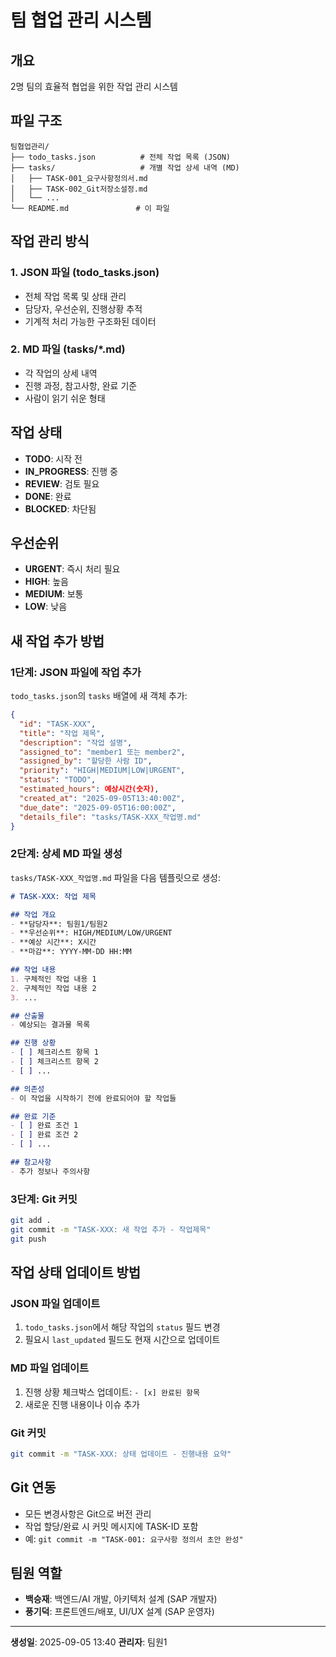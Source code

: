 # 팀 협업 관리 시스템

## 개요
2명 팀의 효율적 협업을 위한 작업 관리 시스템

## 파일 구조
```
팀협업관리/
├── todo_tasks.json          # 전체 작업 목록 (JSON)
├── tasks/                   # 개별 작업 상세 내역 (MD)
│   ├── TASK-001_요구사항정의서.md
│   ├── TASK-002_Git저장소설정.md
│   └── ...
└── README.md               # 이 파일
```

## 작업 관리 방식

### 1. JSON 파일 (todo_tasks.json)
- 전체 작업 목록 및 상태 관리
- 담당자, 우선순위, 진행상황 추적
- 기계적 처리 가능한 구조화된 데이터

### 2. MD 파일 (tasks/*.md)
- 각 작업의 상세 내역
- 진행 과정, 참고사항, 완료 기준
- 사람이 읽기 쉬운 형태

## 작업 상태
- **TODO**: 시작 전
- **IN_PROGRESS**: 진행 중
- **REVIEW**: 검토 필요
- **DONE**: 완료
- **BLOCKED**: 차단됨

## 우선순위
- **URGENT**: 즉시 처리 필요
- **HIGH**: 높음
- **MEDIUM**: 보통
- **LOW**: 낮음

## 새 작업 추가 방법

### 1단계: JSON 파일에 작업 추가
`todo_tasks.json`의 `tasks` 배열에 새 객체 추가:

```json
{
  "id": "TASK-XXX",
  "title": "작업 제목",
  "description": "작업 설명",
  "assigned_to": "member1 또는 member2",
  "assigned_by": "할당한 사람 ID",
  "priority": "HIGH|MEDIUM|LOW|URGENT",
  "status": "TODO",
  "estimated_hours": 예상시간(숫자),
  "created_at": "2025-09-05T13:40:00Z",
  "due_date": "2025-09-05T16:00:00Z",
  "details_file": "tasks/TASK-XXX_작업명.md"
}
```

### 2단계: 상세 MD 파일 생성
`tasks/TASK-XXX_작업명.md` 파일을 다음 템플릿으로 생성:

```markdown
# TASK-XXX: 작업 제목

## 작업 개요
- **담당자**: 팀원1/팀원2
- **우선순위**: HIGH/MEDIUM/LOW/URGENT
- **예상 시간**: X시간
- **마감**: YYYY-MM-DD HH:MM

## 작업 내용
1. 구체적인 작업 내용 1
2. 구체적인 작업 내용 2
3. ...

## 산출물
- 예상되는 결과물 목록

## 진행 상황
- [ ] 체크리스트 항목 1
- [ ] 체크리스트 항목 2
- [ ] ...

## 의존성
- 이 작업을 시작하기 전에 완료되어야 할 작업들

## 완료 기준
- [ ] 완료 조건 1
- [ ] 완료 조건 2
- [ ] ...

## 참고사항
- 추가 정보나 주의사항
```

### 3단계: Git 커밋
```bash
git add .
git commit -m "TASK-XXX: 새 작업 추가 - 작업제목"
git push
```

## 작업 상태 업데이트 방법

### JSON 파일 업데이트
1. `todo_tasks.json`에서 해당 작업의 `status` 필드 변경
2. 필요시 `last_updated` 필드도 현재 시간으로 업데이트

### MD 파일 업데이트
1. 진행 상황 체크박스 업데이트: `- [x] 완료된 항목`
2. 새로운 진행 내용이나 이슈 추가

### Git 커밋
```bash
git commit -m "TASK-XXX: 상태 업데이트 - 진행내용 요약"
```

## Git 연동
- 모든 변경사항은 Git으로 버전 관리
- 작업 할당/완료 시 커밋 메시지에 TASK-ID 포함
- 예: `git commit -m "TASK-001: 요구사항 정의서 초안 완성"`

## 팀원 역할
- **백승재**: 백엔드/AI 개발, 아키텍처 설계 (SAP 개발자)
- **풍기덕**: 프론트엔드/배포, UI/UX 설계 (SAP 운영자)

---
**생성일**: 2025-09-05 13:40
**관리자**: 팀원1
